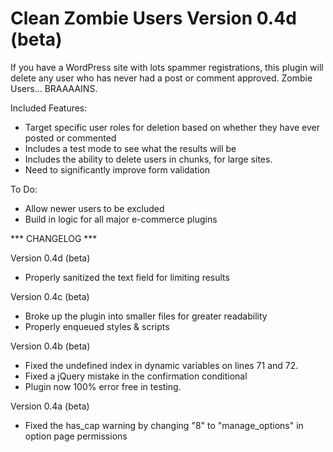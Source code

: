 Clean Zombie Users
Version 0.4d (beta)
==================

If you have a WordPress site with lots spammer registrations, this plugin will delete any user who has never had a post or comment approved. Zombie Users... BRAAAAINS.

Included Features:

* Target specific user roles for deletion based on whether they have ever posted or commented
* Includes a test mode to see what the results will be
* Includes the ability to delete users in chunks, for large sites.
* Need to significantly improve form validation

To Do:

* Allow newer users to be excluded
* Build in logic for all major e-commerce plugins

*** CHANGELOG ***

Version 0.4d (beta)
* Properly sanitized the text field for limiting results

Version 0.4c (beta)
* Broke up the plugin into smaller files for greater readability
* Properly enqueued styles & scripts

Version 0.4b (beta)
* Fixed the undefined index in dynamic variables on lines 71 and 72.
* Fixed a jQuery mistake in the confirmation conditional
* Plugin now 100% error free in testing.

Version 0.4a (beta)
* Fixed the has_cap warning by changing "8" to "manage_options" in option page permissions
